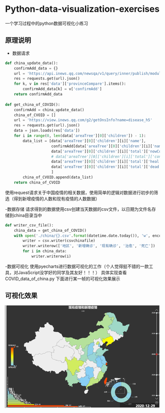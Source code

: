 # Python-data-visualization-exercises
一个学习过程中的python数据可视化小练习

## 原理说明
- 数据请求

```python
def china_update_data():
    confirmAdd_data = {}
    url = 'https://api.inews.qq.com/newsqa/v1/query/inner/publish/modules/list?modules=chinaDayList,chinaDayAddList,cityStatis,nowConfirmStatis,provinceCompare'
    res = requests.get(url).json()
    for k, v in res['data']['provinceCompare'].items():
        confirmAdd_data[k] = v['confirmAdd']
    return confirmAdd_data

def get_china_of_COVID():
    confirmAdd = china_update_data()
    china_of_CVOID = []
    url = 'https://view.inews.qq.com/g2/getOnsInfo?name=disease_h5'
    res = requests.get(url).json()
    data = json.loads(res['data'])
    for i in range(0, len(data['areaTree'][0]['children']) - 1):
        data_list = [data['areaTree'][0]['children'][i]['name'],
                     confirmAdd[data['areaTree'][0]['children'][i]['name']],
                     data['areaTree'][0]['children'][i]['total']['nowConfirm'],
                     # data['areaTree'][0]['children'][i]['total']['confirm'],
                     data['areaTree'][0]['children'][i]['total']['heal'],
                     data['areaTree'][0]['children'][i]['total']['dead'],
                     ]
        china_of_CVOID.append(data_list)
    return china_of_CVOID
```




使用request请求关于中国疫情的相关数据，使用简单的逻辑对数据进行初步的筛选（得到新增疫情的人数和现有疫情的人数数据）


-数据存储
请求得到的数据使用csv创建当天数据的csv文件，以日期为文件名存储到china目录当中

```python
def writer_csv_file():
    china_data = get_china_of_COVID()
    with open('./china/{}.csv'.format(datetime.date.today()), 'w', encoding='utf-8-sig') as csvchinafile:
        writer = csv.writer(csvchinafile)
        writer.writerow(['地区', '新增确诊', '现有确诊', '治愈', '死亡'])
        for i in china_data:
            writer.writerow(i)
```

-数据可视化
使用pyecharts进行数据可视化的工作（个人觉得挺不错的一款工具，对JavaScript没学好的同学及其友好！！！）
具体实现查看 COVID_data_of_china.py
下面进行某一帧的可视化效果展示


## 可视化效果
![image](https://github.com/gypsy111/Python-data-visualization-exercises/blob/master/image/%E6%95%88%E6%9E%9C.png)
